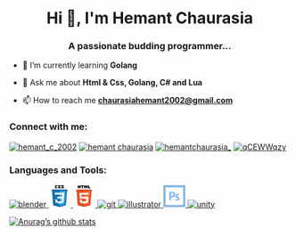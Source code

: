<h1 align="center">Hi 👋, I'm Hemant Chaurasia</h1>
<h3 align="center">A passionate budding programmer...</h3>

- 🌱 I’m currently learning **Golang** 

- 💬 Ask me about **Html & Css, Golang, C# and Lua**

- 📫 How to reach me **chaurasiahemant2002@gmail.com**

<h3 align="left">Connect with me:</h3>
<p align="left">
<a href="https://twitter.com/hemant_c_2002" target="blank"><img align="center" src="https://raw.githubusercontent.com/rahuldkjain/github-profile-readme-generator/master/src/images/icons/Social/twitter.svg" alt="hemant_c_2002" height="30" width="40" /></a>
<a href="https://linkedin.com/in/hemant chaurasia" target="blank"><img align="center" src="https://raw.githubusercontent.com/rahuldkjain/github-profile-readme-generator/master/src/images/icons/Social/linked-in-alt.svg" alt="hemant chaurasia" height="30" width="40" /></a>
<a href="https://instagram.com/hemantchaurasia_" target="blank"><img align="center" src="https://raw.githubusercontent.com/rahuldkjain/github-profile-readme-generator/master/src/images/icons/Social/instagram.svg" alt="hemantchaurasia_" height="30" width="40" /></a>
<a href="https://discord.gg/qCEWWqzy" target="blank"><img align="center" src="https://raw.githubusercontent.com/rahuldkjain/github-profile-readme-generator/master/src/images/icons/Social/discord.svg" alt="qCEWWqzy" height="30" width="40" /></a>
</p>

<h3 align="left">Languages and Tools:</h3>
<p align="left"><a href="https://go.dev/" target="_blank" rel="noreferrer"> <img src="https://go.dev/images/go-logo-white.svg" alt="blender" width="40" height="40"/> </a> <a href="https://www.w3schools.com/css/" target="_blank" rel="noreferrer"> <img src="https://raw.githubusercontent.com/devicons/devicon/master/icons/css3/css3-original-wordmark.svg" alt="css3" width="40" height="40"/> </a> <a href="https://www.w3.org/html/" target="_blank" rel="noreferrer"> <img src="https://raw.githubusercontent.com/devicons/devicon/master/icons/html5/html5-original-wordmark.svg" alt="html5" width="40" height="40"/> </a> <a href="https://git-scm.com/" target="_blank" rel="noreferrer"> <img src="https://www.vectorlogo.zone/logos/git-scm/git-scm-icon.svg" alt="git" width="40" height="40"/> </a>  <a href="https://www.adobe.com/in/products/illustrator.html" target="_blank" rel="noreferrer"> <img src="https://www.vectorlogo.zone/logos/adobe_illustrator/adobe_illustrator-icon.svg" alt="illustrator" width="40" height="40"/> </a> <a href="https://www.photoshop.com/en" target="_blank" rel="noreferrer"> <img src="https://raw.githubusercontent.com/devicons/devicon/master/icons/photoshop/photoshop-line.svg" alt="photoshop" width="40" height="40"/> </a> <a href="https://unity.com/" target="_blank" rel="noreferrer"> <img src="https://www.vectorlogo.zone/logos/unity3d/unity3d-icon.svg" alt="unity" width="40" height="40"/> </a> </p>

[![Anurag’s github stats](https://github-readme-stats.vercel.app/api?username=hemantchaurasia2002&theme=onedark)](https://github.com/hemantchaurasia2002)

